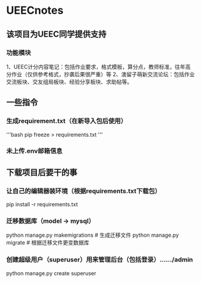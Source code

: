 # UEECnotes

## 该项目为UEEC同学提供支持
### 功能模块
1、UEEC计分内容笔记：包括作业要求，格式模板，算分点，教师标准，往年高分作业（仅供参考格式，抄袭后果很严重）等
2、澳留子萌新交流论坛：包括作业交流板块、交友组局板块、经验分享板块、求助帖等。

## 一些指令

### 生成requirement.txt（在新导入包后使用）

'''bash
pip freeze > requirements.txt
'''

### 未上传.env邮箱信息

## 下载项目后要干的事

### 让自己的编辑器装环境（根据requirements.txt下载包）

pip install -r requirements.txt

### 迁移数据库（model -> mysql）

python manage.py makemigrations # 生成迁移文件
python manage.py migrate # 根据迁移文件更变数据库

### 创建超级用户（superuser）用来管理后台（包括登录）....../admin

python manage.py create superuser

